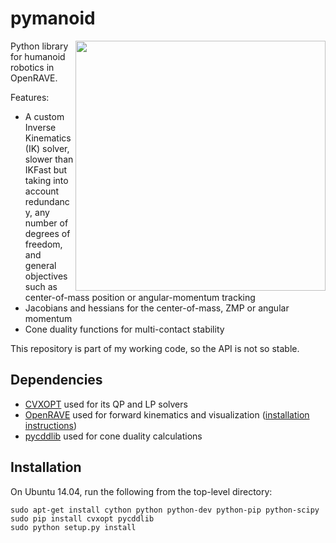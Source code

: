 # pymanoid

<img src="https://scaron.info/images/ijhr-2016.png" width="400" align="right" />

Python library for humanoid robotics in OpenRAVE.

Features:
- A custom Inverse Kinematics (IK) solver, slower than IKFast but taking into
  account redundancy, any number of degrees of freedom, and general objectives
  such as center-of-mass position or angular-momentum tracking
- Jacobians and hessians for the center-of-mass, ZMP or angular momentum
- Cone duality functions for multi-contact stability

This repository is part of my working code, so the API is not so stable.

## Dependencies

- [CVXOPT](http://cvxopt.org/) used for its QP and LP solvers
- [OpenRAVE](https://github.com/rdiankov/openrave) used for forward kinematics and visualization ([installation instructions](https://scaron.info/teaching/installing-openrave-on-ubuntu-14.04.html))
- [pycddlib](https://pycddlib.readthedocs.org/en/latest/) used for cone duality calculations

## Installation

On Ubuntu 14.04, run the following from the top-level directory:

```
sudo apt-get install cython python python-dev python-pip python-scipy
sudo pip install cvxopt pycddlib
sudo python setup.py install
```
